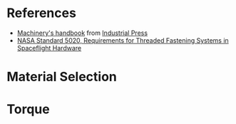 # References

- [Machinery's handbook](https://www.worldcat.org/title/machinerys-handbook/oclc/954734887) from [Industrial Press](https://books.industrialpress.com/machineryhandbook)
- [NASA Standard 5020, Requirements for Threaded Fastening Systems in Spaceflight Hardware](https://standards.nasa.gov/standard/nasa/nasa-std-5020)

# Material Selection


# Torque



